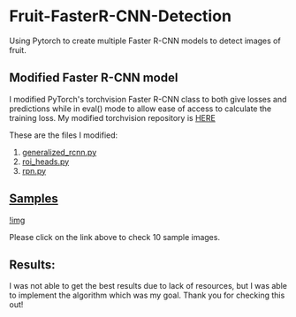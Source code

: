 # Fruit-FasterR-CNN-Detection
Using Pytorch to create multiple Faster R-CNN models to detect images of fruit.

## Modified Faster R-CNN model
I modified PyTorch's torchvision Faster R-CNN class to both give losses and predictions while in eval() mode to allow ease of access to calculate the training loss.
My modified torchvision repository is [HERE](https://github.com/Coldestadam/vision_)

These are the files I modified:
1. [generalized_rcnn.py](https://github.com/Coldestadam/vision_/blob/master/torchvision/models/detection/generalized_rcnn.py)
2. [roi_heads.py](https://github.com/Coldestadam/vision_/blob/master/torchvision/models/detection/roi_heads.py)
3. [rpn.py](https://github.com/Coldestadam/vision_/blob/master/torchvision/models/detection/rpn.py)

## [Samples](samples)

[!img](samples/sample_9.jpg)

Please click on the link above to check 10 sample images.

## Results:
I was not able to get the best results due to lack of resources, but I was able to implement the algorithm which was my goal. Thank you for checking this out!
